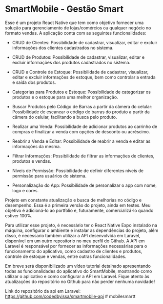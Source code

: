 # SmartMobile - Gestão Smart

Esse é um projeto React Native que tem como objetivo fornecer uma solução para gerenciamento de lojas/comércios ou qualquer negócio no formato vendas. A aplicação conta com as seguintes funcionalidades:

- CRUD de Clientes: Possibilidade de cadastrar, visualizar, editar e excluir informações dos clientes cadastrados no sistema.

- CRUD de Produtos: Possibilidade de cadastrar, visualizar, editar e excluir informações dos produtos cadastrados no sistema.

- CRUD e Controle de Estoque: Possibilidade de cadastrar, visualizar, editar e excluir informações de estoque, bem como controlar a entrada e saída dos produtos.

- Categorias para Produtos e Estoque: Possibilidade de categorizar os produtos e o estoque para uma melhor organização.

- Buscar Produtos pelo Código de Barras a partir da câmera do celular: Possibilidade de escanear o código de barras do produto a partir da câmera do celular, facilitando a busca pelo produto.

- Realizar uma Venda: Possibilidade de adicionar produtos ao carrinho de compras e finalizar a venda com opções de desconto ou acréscimo.

- Reabrir a Venda e Editar: Possibilidade de reabrir a venda e editar as informações da mesma.

- Filtrar Informações: Possibilidade de filtrar as informações de clientes, produtos e vendas.

- Níveis de Permissão: Possibilidade de definir diferentes níveis de permissão para usuários do sistema.

- Personalização do App: Possibilidade de personalizar o app com nome, logo e cores.

Projeto em constante atualização e busca de melhorias no código e desempenho. Essa é a primeira versão do projeto, ainda em testes. Meu objetivo é adicioná-lo ao portfólio e, futuramente, comercializá-lo quando estiver 100%.

Para utilizar esse projeto, é necessário ter o React Native Expo instalado na máquina, configurar o ambiente e instalar as dependências do projeto, além disso, é necessario também utilizar a API desenvolvida em Laravel, disponível em um outro repositorio no meu perfil do Github. A API em Laravel é responsável por fornecer as informações necessárias para o funcionamento do aplicativo, como cadastro de clientes e produtos, controle de estoque e vendas, entre outras funcionalidades. 

Em breve será disponibilizado um vídeo tutorial detalhado apresentando todas as funcionalidades do aplicativo do SmartMobile, mostrando como utilizar o aplicativo e como configurar a API em Laravel. Fique atento às atualizações do repositório no Github para não perder nenhuma novidade!

Link do repositório da api em Laravel: https://github.com/codedbyissa/smartmobile-api
#   m o b i l e s m a r t t  
 